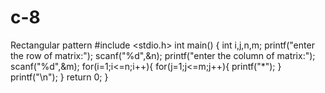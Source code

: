 # c-8
Rectangular pattern
#include <stdio.h>
int main()
{
    int i,j,n,m;
    printf("enter the row of matrix:");
    scanf("%d",&n);
    printf("enter the column of matrix:");
    scanf("%d",&m);
for(i=1;i<=n;i++){
    for(j=1;j<=m;j++){
        printf("*");
    }
    printf("\n");
}
return 0;
}
